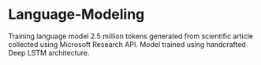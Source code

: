 # Language-Modeling
Training language model 2.5 million tokens generated from scientific article collected using Microsoft Research API. Model trained using handcrafted Deep LSTM architecture.

